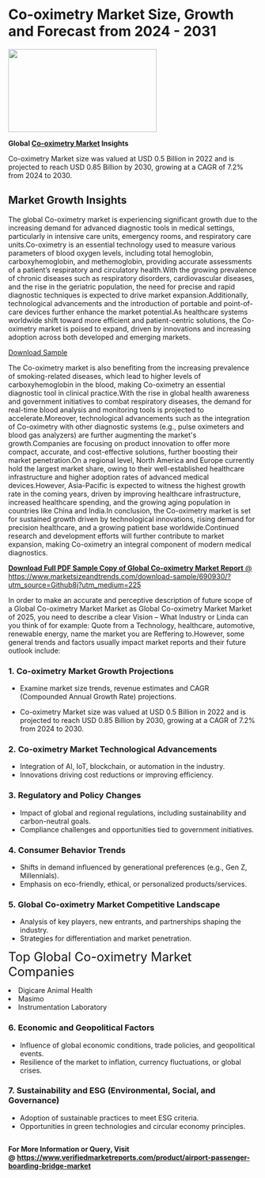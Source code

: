 <H1>Co-oximetry Market Size, Growth and Forecast from 2024 - 2031</H1><img class="aligncenter size-medium wp-image-584254" src="https://thirdeyenews.in/wp-content/uploads/2024/09/Global-Market-Research-300x168.jpeg" alt="" width="300" height="168" /><p><strong>Global&nbsp;<a href="https://www.marketsizeandtrends.com/download-sample/690930/?utm_source=Github8j?utm_medium=225">Co-oximetry Market</a> Insights</strong></p><p>Co-oximetry Market size was valued at USD 0.5 Billion in 2022 and is projected to reach USD 0.85 Billion by 2030, growing at a CAGR of 7.2% from 2024 to 2030.</p><p><h2>Market Growth Insights</h2> <p>The global Co-oximetry market is experiencing significant growth due to the increasing demand for advanced diagnostic tools in medical settings, particularly in intensive care units, emergency rooms, and respiratory care units.Co-oximetry is an essential technology used to measure various parameters of blood oxygen levels, including total hemoglobin, carboxyhemoglobin, and methemoglobin, providing accurate assessments of a patient’s respiratory and circulatory health.With the growing prevalence of chronic diseases such as respiratory disorders, cardiovascular diseases, and the rise in the geriatric population, the need for precise and rapid diagnostic techniques is expected to drive market expansion.Additionally, technological advancements and the introduction of portable and point-of-care devices further enhance the market potential.As healthcare systems worldwide shift toward more efficient and patient-centric solutions, the Co-oximetry market is poised to expand, driven by innovations and increasing adoption across both developed and emerging markets.</p> <p><a href="#">Download Sample</a></p> <p>The Co-oximetry market is also benefiting from the increasing prevalence of smoking-related diseases, which lead to higher levels of carboxyhemoglobin in the blood, making Co-oximetry an essential diagnostic tool in clinical practice.With the rise in global health awareness and government initiatives to combat respiratory diseases, the demand for real-time blood analysis and monitoring tools is projected to accelerate.Moreover, technological advancements such as the integration of Co-oximetry with other diagnostic systems (e.g., pulse oximeters and blood gas analyzers) are further augmenting the market's growth.Companies are focusing on product innovation to offer more compact, accurate, and cost-effective solutions, further boosting their market penetration.On a regional level, North America and Europe currently hold the largest market share, owing to their well-established healthcare infrastructure and higher adoption rates of advanced medical devices.However, Asia-Pacific is expected to witness the highest growth rate in the coming years, driven by improving healthcare infrastructure, increased healthcare spending, and the growing aging population in countries like China and India.In conclusion, the Co-oximetry market is set for sustained growth driven by technological innovations, rising demand for precision healthcare, and a growing patient base worldwide.Continued research and development efforts will further contribute to market expansion, making Co-oximetry an integral component of modern medical diagnostics.</p> <p><a href="#"></p><p><span class=""><strong>Download Full PDF Sample Copy of Global Co-oximetry Market Report</strong> @ <a href="https://www.marketsizeandtrends.com/download-sample/690930/?utm_source=Github8j?utm_medium=225" target="_blank">https://www.marketsizeandtrends.com/download-sample/690930/?utm_source=Github8j?utm_medium=225</a></span></p><p>In order to make an accurate and perceptive description of future scope of a Global&nbsp;Co-oximetry Market Market as Global&nbsp;Co-oximetry Market Market of 2025, you need to describe a clear Vision &ndash; What Industry or Linda can you think of for example: Quote from a Technology, healthcare, automotive, renewable energy, name the market you are Reffering to.However, some general trends and factors usually impact market reports and their future outlook include:</p><h3>1.&nbsp;<strong>Co-oximetry Market Growth Projections</strong></h3><ul><li>Examine market size trends, revenue estimates and CAGR (Compounded Annual Growth Rate) projections.</li><li><p>Co-oximetry Market size was valued at USD 0.5 Billion in 2022 and is projected to reach USD 0.85 Billion by 2030, growing at a CAGR of 7.2% from 2024 to 2030.</p></li></ul><h3>2.&nbsp;<strong>Co-oximetry Market Technological Advancements</strong></h3><ul><li>Integration of AI, IoT, blockchain, or automation in the industry.</li><li>Innovations driving cost reductions or improving efficiency.</li></ul><h3>3.&nbsp;<strong>Regulatory and Policy Changes</strong></h3><ul><li>Impact of global and regional regulations, including sustainability and carbon-neutral goals.</li><li>Compliance challenges and opportunities tied to government initiatives.</li></ul><h3>4.&nbsp;<strong>Consumer Behavior Trends</strong></h3><ul><li>Shifts in demand influenced by generational preferences (e.g., Gen Z, Millennials).</li><li>Emphasis on eco-friendly, ethical, or personalized products/services.</li></ul><h3>5.&nbsp;<strong>Global Co-oximetry Market Competitive Landscape</strong></h3><ul><li>Analysis of key players, new entrants, and partnerships shaping the industry.</li><li>Strategies for differentiation and market penetration.</li></ul><p data-pm-slice="1 1 []"><span style="color: inherit; font-family: inherit; font-size: 25px;">Top Global Co-oximetry Market Companies</span></p><div class="" data-test-id=""><p><li>Digicare Animal Health</li><li> Masimo</li><li> Instrumentation Laboratory</li></p></div><h3>6.&nbsp;<strong>Economic and Geopolitical Factors</strong></h3><ul><li>Influence of global economic conditions, trade policies, and geopolitical events.</li><li>Resilience of the market to inflation, currency fluctuations, or global crises.</li></ul><h3>7.&nbsp;<strong>Sustainability and ESG (Environmental, Social, and Governance)</strong></h3><ul><li>Adoption of sustainable practices to meet ESG criteria.</li><li>Opportunities in green technologies and circular economy principles.</li></ul><h2><strong style="font-size: 14px;">For More Information or Query, Visit @&nbsp;</strong><a style="background-color: #ffffff; font-size: 14px;" href="https://www.marketsizeandtrends.com/report/co-oximetry-market/" target="_blank">https://www.verifiedmarketreports.com/product/airport-passenger-boarding-bridge-market</a></h2>